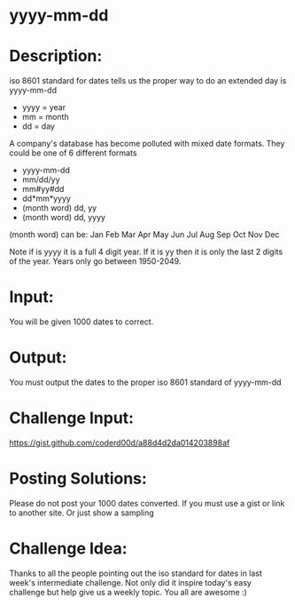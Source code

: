 # yyyy-mm-dd
<div class="md"><h1>Description:</h1>
<p>iso 8601 standard for dates tells us the proper way to do an extended day is yyyy-mm-dd</p>
<ul>
<li>yyyy = year</li>
<li>mm = month</li>
<li>dd = day</li>
</ul>
<p>A company's database has become polluted with mixed date formats. They could be one of 6 different formats</p>
<ul>
<li>yyyy-mm-dd</li>
<li>mm/dd/yy</li>
<li>mm#yy#dd</li>
<li>dd*mm*yyyy</li>
<li>(month word) dd, yy</li>
<li>(month word) dd, yyyy</li>
</ul>
<p>(month word) can be: Jan Feb Mar Apr May Jun Jul Aug Sep Oct Nov Dec</p>
<p>Note if is yyyy it is a full 4 digit year. If it is yy then it is only the last 2 digits of the year. Years only go between 1950-2049.</p>
<h1>Input:</h1>
<p>You will be given 1000 dates to correct.</p>
<h1>Output:</h1>
<p>You must output the dates to the proper iso 8601 standard of yyyy-mm-dd</p>
<h1>Challenge Input:</h1>
<p><a href="https://gist.github.com/coderd00d/a88d4d2da014203898af">https://gist.github.com/coderd00d/a88d4d2da014203898af</a></p>
<h1>Posting Solutions:</h1>
<p>Please do not post your 1000 dates converted. If you must use a gist or link to another site. Or just show a sampling </p>
<h1>Challenge Idea:</h1>
<p>Thanks to all the people pointing out the iso standard  for dates in last week's intermediate challenge. Not only did it inspire today's easy challenge but help give us a weekly topic. You all are awesome :)</p>
</div>
